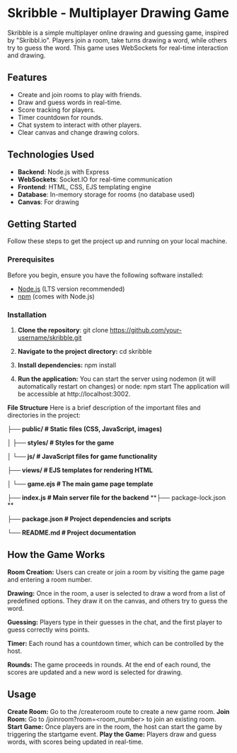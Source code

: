 # Skribble - Multiplayer Drawing Game

Skribble is a simple multiplayer online drawing and guessing game, inspired by "Skribbl.io". Players join a room, take turns drawing a word, while others try to guess the word. This game uses WebSockets for real-time interaction and drawing.

## Features

- Create and join rooms to play with friends.
- Draw and guess words in real-time.
- Score tracking for players.
- Timer countdown for rounds.
- Chat system to interact with other players.
- Clear canvas and change drawing colors.

## Technologies Used

- **Backend**: Node.js with Express
- **WebSockets**: Socket.IO for real-time communication
- **Frontend**: HTML, CSS, EJS templating engine
- **Database**: In-memory storage for rooms (no database used)
- **Canvas**: For drawing

## Getting Started

Follow these steps to get the project up and running on your local machine.

### Prerequisites

Before you begin, ensure you have the following software installed:

- [Node.js](https://nodejs.org/) (LTS version recommended)
- [npm](https://www.npmjs.com/) (comes with Node.js)

### Installation

1. **Clone the repository**:
   git clone https://github.com/your-username/skribble.git
   
2. **Navigate to the project directory:**
cd skribble

3. **Install dependencies:**
npm install

4. **Run the application:**
You can start the server using nodemon (it will automatically restart on changes) or node:
npm start
The application will be accessible at http://localhost:3002.


**File Structure**
Here is a brief description of the important files and directories in the project:

**├── public/                # Static files (CSS, JavaScript, images)**

**│   ├── styles/            # Styles for the game**

**│   └── js/                # JavaScript files for game functionality**

**├── views/                 # EJS templates for rendering HTML**

**│   └── game.ejs           # The main game page template**

**├── index.js               # Main server file for the backend**
**├── package-lock.json   **

**├── package.json           # Project dependencies and scripts**

**└── README.md              # Project documentation**

## How the Game Works
**Room Creation:** Users can create or join a room by visiting the game page and entering a room number.

**Drawing:** Once in the room, a user is selected to draw a word from a list of predefined options. They draw it on the canvas, and others try to guess the word.

**Guessing:** Players type in their guesses in the chat, and the first player to guess correctly wins points.

**Timer:** Each round has a countdown timer, which can be controlled by the host.

**Rounds:** The game proceeds in rounds. At the end of each round, the scores are updated and a new word is selected for drawing.


## Usage
**Create Room:** Go to the /createroom route to create a new game room.
**Join Room:** Go to /joinroom?room=<room_number> to join an existing room.
**Start Game:** Once players are in the room, the host can start the game by triggering the startgame event.
**Play the Game:** Players draw and guess words, with scores being updated in real-time.








